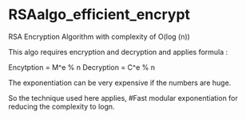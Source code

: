 # RSAalgo_efficient_encrypt
RSA Encryption Algorithm with complexity of O(log (n))

This algo requires encryption and decryption and applies formula :

Encytption = M^e % n Decryption = C^e % n

The exponentiation can be very expensive if the numbers are huge.

So the technique used here applies, #Fast modular exponentiation for reducing the complexity to logn.
